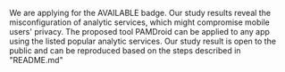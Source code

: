 We are applying for the AVAILABLE badge. Our study results reveal the misconfiguration of analytic services, which might compromise mobile users' privacy.  The proposed tool PAMDroid can be applied to any app using the listed popular analytic services. Our study result is open to the public and can be reproduced based on the steps described in "README.md"